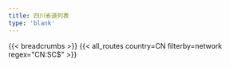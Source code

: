 ```yaml
---
title: 四川省道列表
type: 'blank'
---
```


{{< breadcrumbs >}}
{{< all_routes country=CN filterby=network regex="CN:SC$" >}}
